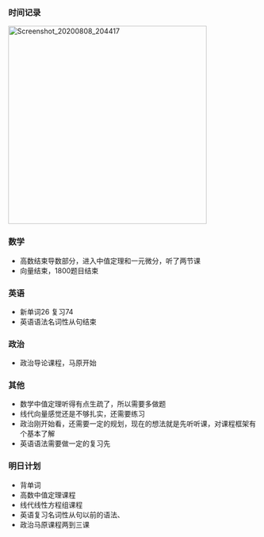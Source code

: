 ### 时间记录

<img src="https://raw.githubusercontent.com/Kong-PR/Typora-picture/master/img/Screenshot_20200808_204417.jpg" alt="Screenshot_20200808_204417" width=400 />

### 数学

- 高数结束导数部分，进入中值定理和一元微分，听了两节课
- 向量结束，1800题目结束

### 英语

- 新单词26 复习74
- 英语语法名词性从句结束

### 政治

- 政治导论课程，马原开始

### 其他

- 数学中值定理听得有点生疏了，所以需要多做题
- 线代向量感觉还是不够扎实，还需要练习
- 政治刚开始看，还需要一定的规划，现在的想法就是先听听课，对课程框架有个基本了解
- 英语语法需要做一定的复习先

### 明日计划

- 背单词
- 高数中值定理课程
- 线代线性方程组课程
- 英语复习名词性从句以前的语法、
- 政治马原课程两到三课